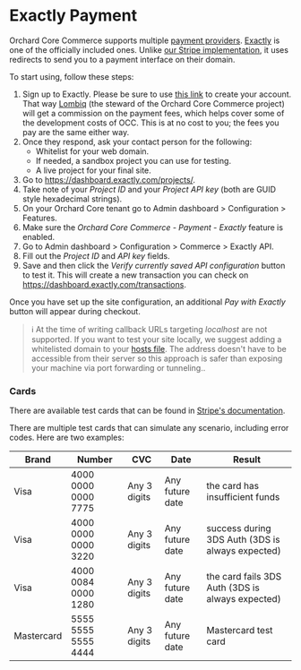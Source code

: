 # Exactly Payment

Orchard Core Commerce supports multiple [payment providers](payment-providers.md). [Exactly](https://exactly.com/) is one of the officially included ones. Unlike [our Stripe implementation](stripe-payment.md), it uses redirects to send you to a payment interface on their domain.

To start using, follow these steps:
1. Sign up to Exactly. Please be sure to use [this link](https://application.exactly.com/?utm_source=partner&utm_medium=kirill&utm_campaign=LOMBIQ) to create your account. That way [Lombiq](https://lombiq.com) (the steward of the Orchard Core Commerce project) will get a commission on the payment fees, which helps cover some of the development costs of OCC. This is at no cost to you; the fees you pay are the same either way.
2. Once they respond, ask your contact person for the following:
   - Whitelist for your web domain.
   - If needed, a sandbox project you can use for testing.
   - A live project for your final site.
3. Go to <https://dashboard.exactly.com/projects/>.
4. Take note of your _Project ID_ and your _Project API key_ (both are GUID style hexadecimal strings).
5. On your Orchard Core tenant go to Admin dashboard > Configuration > Features. 
6. Make sure the _Orchard Core Commerce - Payment - Exactly_ feature is enabled.
7. Go to Admin dashboard > Configuration > Commerce > Exactly API.
8. Fill out the _Project ID_ and _API key_ fields.
9. Save and then click the _Verify currently saved API configuration_ button to test it. This will create a new transaction you can check on <https://dashboard.exactly.com/transactions>.

Once you have set up the site configuration, an additional _Pay with Exactly_ button will appear during checkout.

> ℹ At the time of writing callback URLs targeting _localhost_ are not supported. If you want to test your site locally, we suggest adding a whitelisted domain to your [hosts file](https://en.wikipedia.org/wiki/Hosts_(file)). The address doesn't have to be accessible from their server so this approach is safer than exposing your machine via port forwarding or tunneling..

### Cards

There are available test cards that can be found in [Stripe's documentation](https://stripe.com/docs/testing).

There are multiple test cards that can simulate any scenario, including error codes. Here are two examples:

| Brand      | Number              | CVC          | Date            | Result                                           |
|------------|---------------------|--------------|-----------------|--------------------------------------------------|
| Visa       | 4000 0000 0000 7775 | Any 3 digits | Any future date | the card has insufficient funds                  |
| Visa       | 4000 0000 0000 3220 | Any 3 digits | Any future date | success during 3DS Auth (3DS is always expected) |
| Visa       | 4000 0084 0000 1280 | Any 3 digits | Any future date | the card fails 3DS Auth (3DS is always expected) |
| Mastercard | 5555 5555 5555 4444 | Any 3 digits | Any future date | Mastercard test card                             |
